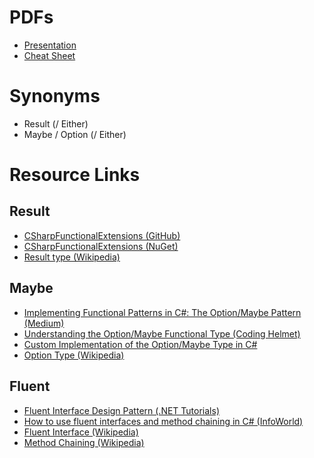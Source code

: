 # PDFs
- [Presentation](Workshop_Presentation.pdf)
- [Cheat Sheet](Workshop_CheatSheet.pdf)

# Synonyms
- Result (/ Either)
- Maybe / Option (/ Either)

# Resource Links

## Result
- [CSharpFunctionalExtensions (GitHub)](https://github.com/vkhorikov/CSharpFunctionalExtensions)
- [CSharpFunctionalExtensions (NuGet)](https://www.nuget.org/packages/CSharpFunctionalExtensions)
- [Result type (Wikipedia)](https://en.wikipedia.org/wiki/Result_type)

## Maybe
- [Implementing Functional Patterns in C#: The Option/Maybe Pattern (Medium)](https://medium.com/@carlosbueno.kinder/implementing-functional-patterns-in-c-the-option-maybe-pattern-d1f97fb6f5ba)
- [Understanding the Option/Maybe Functional Type (Coding Helmet)](https://codinghelmet.com/articles/understanding-the-option-maybe-functional-type)
- [Custom Implementation of the Option/Maybe Type in C#](https://codinghelmet.com/articles/custom-implementation-of-the-option-maybe-type-in-cs)
- [Option Type (Wikipedia)](https://en.wikipedia.org/wiki/Option_type)

## Fluent
- [Fluent Interface Design Pattern (.NET Tutorials)](https://dotnettutorials.net/lesson/fluent-interface-design-pattern/)
- [How to use fluent interfaces and method chaining in C# (InfoWorld)](https://www.infoworld.com/article/3572598/how-to-use-fluent-interfaces-and-method-chaining-in-csharp.html)
- [Fluent Interface (Wikipedia)](https://en.wikipedia.org/wiki/Fluent_interface)
- [Method Chaining (Wikipedia)](https://en.wikipedia.org/wiki/Method_chaining)
